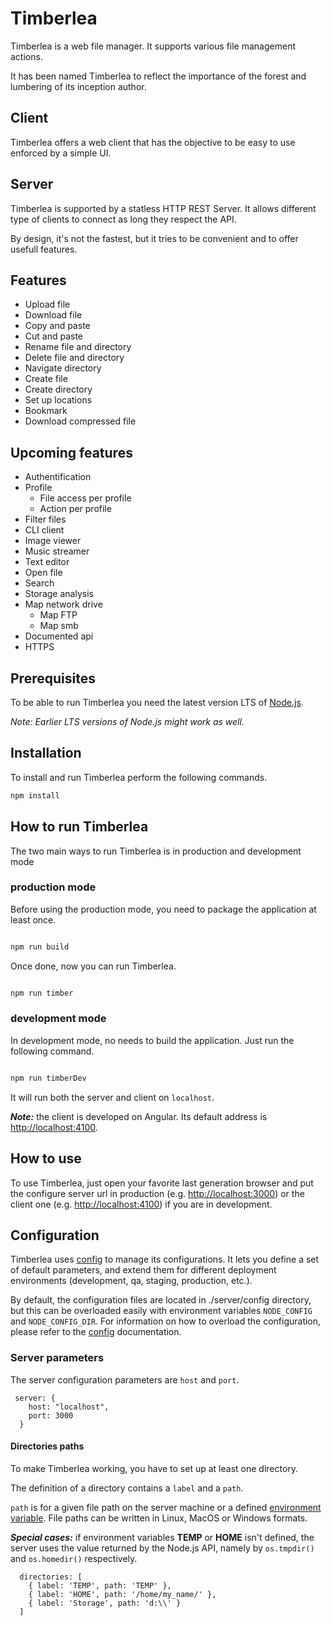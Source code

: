 # Timberlea

Timberlea is a web file manager. It supports various file management actions.

It has been named Timberlea to reflect the importance of the forest and lumbering of its inception author.

## Client

Timberlea offers a web client that has the objective to be easy to use enforced by a simple UI.

## Server

Timberlea is supported by a statless HTTP REST Server. It allows different type of clients to connect as long they respect the API.

By design, it's not the fastest, but it tries to be convenient and to offer usefull features.

## Features

* Upload file
* Download file
* Copy and paste
* Cut and paste
* Rename file and directory
* Delete file and directory
* Navigate directory
* Create file
* Create directory
* Set up locations
* Bookmark
* Download compressed file 

## Upcoming features

* Authentification
* Profile
  * File access per profile
  * Action per profile
* Filter files
* CLI client
* Image viewer
* Music streamer
* Text editor
* Open file
* Search
* Storage analysis
* Map network drive
  * Map FTP
  * Map smb
* Documented api
* HTTPS

## Prerequisites

To be able to run Timberlea you need the latest version LTS of [Node.js](https://nodejs.org).

_Note: Earlier LTS versions of Node.js might work as well._

## Installation

To install and run Timberlea perform the following commands.

```bash
npm install
```

## How to run Timberlea

The two main ways to run Timberlea is in production and development mode

### production mode

Before using the production mode, you need to package the application at least once.

```bash

npm run build

```

Once done, now you can run Timberlea.

```bash

npm run timber

```

### development mode

In development mode, no needs to build the application. Just run the following command.

```bash

npm run timberDev

```

It will run both the server and client on `localhost`.

**_Note:_** the client is developed on Angular. Its default address is [http://localhost:4100](http://localhost:4100).

## How to use

To use Timberlea, just open your favorite last generation browser and put the configure server url in production (e.g. [http://localhost:3000](http://localhost:3000)) or the client one (e.g. [http://localhost:4100](http://localhost:4100)) if you are in development.

## Configuration

Timberlea uses [config](https://www.npmjs.com/package/config) to manage its configurations. It lets you define a set of default parameters, and extend them for different deployment environments (development, qa, staging, production, etc.).

By default, the configuration files are located in ./server/config directory, but this can be overloaded easily with environment variables `NODE_CONFIG` and `NODE_CONFIG_DIR`. For information on how to overload the configuration, please refer to the [config](https://www.npmjs.com/package/config) documentation.

### Server parameters

The server configuration parameters are `host` and `port`.

```json5
 server: {
    host: "localhost",
    port: 3000
  }
```

#### Directories paths

To make Timberlea working, you have to set up at least one directory.

The definition of a directory contains a `label` and a `path`.

`path` is for a given file path on the server machine or a defined [environment variable](https://en.wikipedia.org/wiki/Environment_variable). File paths can be written in Linux, MacOS or Windows formats.

**_Special cases:_** if environment variables **TEMP** or **HOME** isn't defined, the server uses the value returned by the Node.js API, namely by `os.tmpdir()` and `os.homedir()` respectively.

```json5
  directories: [
    { label: 'TEMP', path: 'TEMP' },
    { label: 'HOME', path: '/home/my_name/' },
    { label: 'Storage', path: 'd:\\' }
  ]
```
